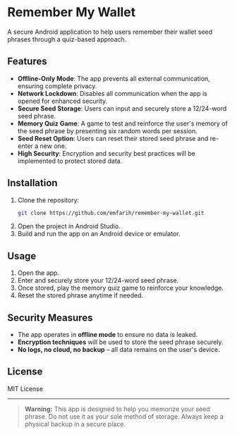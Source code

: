 # Remember My Wallet

A secure Android application to help users remember their wallet seed phrases through a quiz-based approach.

## Features

- **Offline-Only Mode**: The app prevents all external communication, ensuring complete privacy.
- **Network Lockdown**: Disables all communication when the app is opened for enhanced security.
- **Secure Seed Storage**: Users can input and securely store a 12/24-word seed phrase.
- **Memory Quiz Game**: A game to test and reinforce the user's memory of the seed phrase by presenting six random words per session.
- **Seed Reset Option**: Users can reset their stored seed phrase and re-enter a new one.
- **High Security**: Encryption and security best practices will be implemented to protect stored data.

## Installation

1. Clone the repository:
   ```sh
   git clone https://github.com/emfarih/remember-my-wallet.git
   ```
2. Open the project in Android Studio.
3. Build and run the app on an Android device or emulator.

## Usage

1. Open the app.
2. Enter and securely store your 12/24-word seed phrase.
3. Once stored, play the memory quiz game to reinforce your knowledge.
4. Reset the stored phrase anytime if needed.

## Security Measures

- The app operates in **offline mode** to ensure no data is leaked.
- **Encryption techniques** will be used to store the seed phrase securely.
- **No logs, no cloud, no backup** – all data remains on the user's device.

## License

MIT License

---

> **Warning:** This app is designed to help you memorize your seed phrase. Do not use it as your sole method of storage. Always keep a physical backup in a secure place.